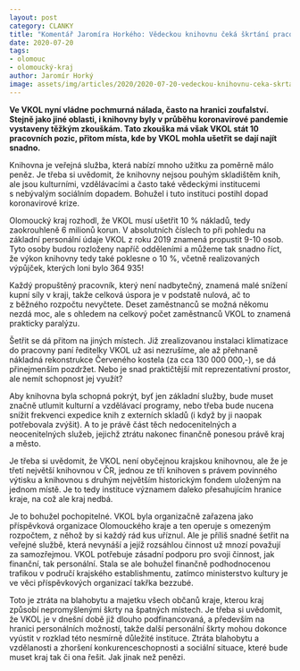 ```yaml
---
layout: post
category: CLANKY
title: "Komentář Jaromíra Horkého: Vědeckou knihovnu čeká škrtání pracovních pozic"
date: 2020-07-20
tags: 
- olomouc
- olomoucký-kraj
author: Jaromír Horký
image: assets/img/articles/2020/2020-07-20-vedeckou-knihovnu-ceka-skrtani-pracovnich-pozic.jpg  #751x422 pixelu
---
```


**Ve VKOL nyní vládne pochmurná nálada, často na hranici zoufalství. Stejně jako jiné oblasti, i knihovny byly v průběhu koronavirové pandemie vystaveny těžkým zkouškám. Tato zkouška má však VKOL stát 10 pracovních pozic, přitom místa, kde by VKOL mohla ušetřit se dají najít snadno.**

Knihovna je veřejná služba, která nabízí mnoho užitku za poměrně málo peněz. Je třeba si uvědomit, že knihovny nejsou pouhým skladištěm knih, ale jsou kulturními, vzdělávacími a často také vědeckými institucemi s nebývalým sociálním dopadem. Bohužel i tuto instituci postihl dopad koronavirové krize.

Olomoucký kraj rozhodl, že VKOL musí ušetřit 10 % nákladů, tedy zaokrouhleně 6 milionů korun. V absolutních číslech to při pohledu na základní personální údaje VKOL z roku 2019 znamená propustit 9-10 osob. Tyto osoby budou rozloženy napříč odděleními a můžeme tak snadno říct, že výkon knihovny tedy také poklesne o 10 %, včetně realizovaných výpůjček, kterých loni bylo 364 935!

Každý propuštěný pracovník, který není nadbytečný, znamená malé snížení kupní síly v kraji, takže celková úspora je v podstatě nulová, ač to z běžného rozpočtu nevyčtete. Deset zaměstnanců se možná někomu nezdá moc, ale s ohledem na celkový počet zaměstnanců VKOL to znamená prakticky paralýzu.

Šetřit se dá přitom na jiných místech. Již zrealizovanou instalaci klimatizace do pracovny paní ředitelky VKOL už asi nezrušíme, ale až přehnaně nákladná rekonstrukce Červeného kostela (za cca 130 000 000,-), se dá přinejmenším pozdržet. Nebo je snad praktičtější mít reprezentativní prostor, ale nemít schopnost jej využít? 

Aby knihovna byla schopná pokrýt, byť jen základní služby, bude muset značně utlumit kulturní a vzdělávací programy, nebo třeba bude nucena snížit frekvenci expedice knih z externích skladů (i když by ji naopak potřebovala zvýšit). A to je právě část těch nedocenitelných a neocenitelných služeb, jejichž ztrátu nakonec finančně ponesou právě kraj a město.

Je třeba si uvědomit, že VKOL není obyčejnou krajskou knihovnou, ale že je třetí největší knihovnou v ČR, jednou ze tří knihoven s právem povinného výtisku a knihovnou s druhým největším historickým fondem uloženým na jednom místě. Je to tedy instituce významem daleko přesahujícím hranice kraje, na což ale kraj nedbá.

Je to bohužel pochopitelné. VKOL byla organizačně zařazena jako příspěvková organizace Olomouckého kraje a ten operuje s omezeným rozpočtem, z něhož by si každý rád kus uříznul. Ale je příliš snadné šetřit na veřejné službě, která nevynáší a jejíž rozsáhlou činnost už mnozí považují za samozřejmou. VKOL potřebuje zásadní podporu pro svoji činnost, jak finanční, tak personální. Stala se ale bohužel finančně podhodnocenou trafikou v područí krajského establishmentu, zatímco ministerstvo kultury je ve věci příspěvkových organizací takřka bezzubé.

Toto je ztráta na blahobytu a majetku všech občanů kraje, kterou kraj způsobí nepromyšlenými škrty na špatných místech. Je třeba si uvědomit, že VKOL je v dnešní době již dlouho podfinancovaná, a především na hranici personálních možností, takže další personální škrty mohou dokonce vyústit v rozklad této nesmírně důležité instituce. Ztráta blahobytu a vzdělanosti a zhoršení konkurenceschopnosti a sociální situace, které bude muset kraj tak či ona řešit. Jak jinak než penězi.

